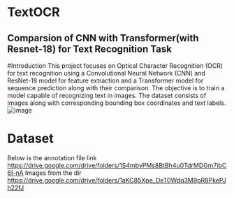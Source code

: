# TextOCR
## Comparsion of CNN with Transformer(with Resnet-18) for Text Recognition Task 
#Introduction
This project focuses on Optical Character Recognition (OCR) for text recognition using a Convolutional Neural Network (CNN) and ResNet-18 model for feature extraction and a Transformer model for sequence prediction along with their comparison. The objective is to train a model capable of recognizing text in images. The dataset consists of images along with corresponding bounding box coordinates and text labels.
![image](https://github.com/keerthan-ugrani/TextOCR/assets/35266536/0689dc0e-72fc-421e-a252-289631b3c9a1)


# Dataset 
Below is the annotation file link
https://drive.google.com/drive/folders/1S4mbvPMs8BtBh4u0TdrMDGm7ibC6I-nA
Images from the dir 
https://drive.google.com/drive/folders/1aKC85Xpe_DeT0Wdq3M9pR8PkePJh22fJ
